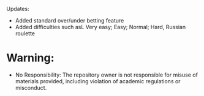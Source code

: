 Updates:
- Added standard over/under betting feature
- Added difficulties such asL Very easy; Easy; Normal; Hard, Russian roulette 

# Warning:
- No Responsibility: The repository owner is not responsible for misuse of materials provided, including violation of academic regulations or misconduct.
